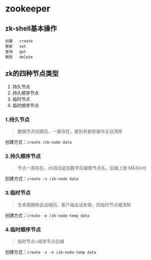 # zookeeper

## zk-shell基本操作
```shell
创建   create
更新   set
查询   get
删除   delete
```

## zk的四种节点类型
1. 持久节点
2. 持久顺序节点
3. 临时节点
4. 临时顺序节点

### 1.持久节点
> 数据节点创建后，一直存在，直到有删除操作主动清除

创建方式：`create /zk-node data`

### 2.持久顺序节点
> 节点一直存在，zk自动追加数字后缀做节点名，后缀上限 MAX(int)

创建方式：`create -s /zk-node data`

### 3.临时节点
> 生命周期和会话相同，客户端会话失效，则临时节点被清除

创建方式：`create -e /zk-node-temp data`

### 4.临时顺序节点
> 临时节点+顺序节点后缀

创建方式：`create -s -e /zk-node-temp data`